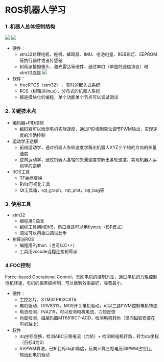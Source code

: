 # ROS机器人学习

### 1. 机器人总体控制结构

![](https://p.ipic.vip/tmp0qj.png)
![](https://p.ipic.vip/n6920d.png)
* 硬件：
    * stm32处理电机、舵机、蜂鸣器、IMU、电池电量、RGB彩灯、EEPROM等执行器件或者传感器
    * 树莓派接摄像头、激光雷达等硬件、通过串口（单独的通信协议）和stm32连接
![](https://p.ipic.vip/dnbi92.png)
* 软件：
    * freeRTOS（stm32） ，实时的嵌入式系统
    * ROS（树莓派linux），分布式的机器人系统
    * 都是模块化的编程，单个功能单个节点可以调试测试

### 2. 关键技术点

* 编码器+PID控制
    * 编码器可以检测电机实际速度，通过PID控制算法调节PWM输出，实现速度的准确控制
* 运动学正逆解
    * 前向运动学，通过机器人各轮速度求解出机器人XYZ三个轴的方向的矢量速度
    * 逆向运动学，通过机器人各轴的矢量速度求解出各轮速度，实现机器人运动学的逆解
* ROS工具
    * TF坐标变换
    * RViz可视化工具
    * Qt工具箱，rqt_graph，rqt_plot，rqt_bag等

### 3. 使用工具

* stm32
    * 编程用C语言
    * 编程工具用MDK5，串口烧录可以用flymcu（ISP模式）
    * 调试可以用串口调试助手
* 树莓派ROS
    * 编程用Python（也可以C++）
    * 工具用vscode远程连接树莓派

### 4.FOC控制
Force-based Operational Control，无刷电机的控制方法，通过电机的力矩控制电机转速，电机的像素级控制，可以做到效率最好，噪音最小。

* 硬件：
    * 主控芯片，STM32F103C8T6
    * 电机驱动，DRV8313，MOS开关电机驱动，可以三路PWM控制电机转速
    * 电流检测，INA219，可以检测电机电流，力矩反馈
    * 角度检测，磁编码器MT6816CT-ACD，检测电机转角（径向磁铁安装在电机轴上）
* 软件
    * dq坐标变换，检测ABC三相电流（力矩）+ 检测的电机转角，转为dp坐标（目标d为0）
    * SVPWM算法，已知目标dq和角度，反向计算三相电压和PWM占空比，输出到电机驱动
